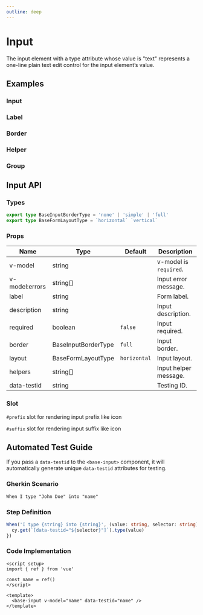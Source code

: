 ```yaml
---
outline: deep
---
```


<script setup lang="ts">
import InputExample from './demo/input/input-example.vue'
import InputLabel from './demo/input/input-label.vue'
import InputBorder from './demo/input/input-border.vue'
import InputHelper from './demo/input/input-helper.vue'
import InputGroup from './demo/input/input-group.vue'
</script>

# Input

The input element with a type attribute whose value is "text" represents a one-line plain text edit control for the input element’s value.

## Examples

### Input

<!--@include: ./demo/input/input-example.md-->

### Label

<!--@include: ./demo/input/input-label.md-->

### Border

<!--@include: ./demo/input/input-border.md-->

### Helper

<!--@include: ./demo/input/input-helper.md-->

### Group

<!--@include: ./demo/input/input-group.md-->

## Input API

### Types

```ts
export type BaseInputBorderType = 'none' | 'simple' | 'full'
export type BaseFormLayoutType = `horizontal` `vertical`
```

### Props

| Name           | Type                | Default      | Description            |
|----------------|---------------------|--------------|------------------------|
| v-model        | string              |              | v-model is `required`. |
| v-model:errors | string[]            |              | Input error message.   |
| label          | string              |              | Form label.            |
| description    | string              |              | Input description.     |
| required       | boolean             | `false`      | Input required.        |
| border         | BaseInputBorderType | `full`       | Input border.          |
| layout         | BaseFormLayoutType  | `horizontal` | Input layout.          |
| helpers        | string[]            |              | Input helper message.  |
| data-testid    | string              |              | Testing ID.            |

### Slot

`#prefix` slot for rendering input prefix like icon

`#suffix` slot for rendering input suffix like icon

## Automated Test Guide

If you pass a `data-testid` to the `<base-input>` component, it will automatically generate unique `data-testid` attributes for testing.

### Gherkin Scenario

```txt
When I type "John Doe" into "name"
```

### Step Definition

```ts
When('I type {string} into {string}', (value: string, selector: string) => {
  cy.get(`[data-testid="${selector}"]`).type(value)
})
```

### Code Implementation

```vue
<script setup>
import { ref } from 'vue'

const name = ref()
</script>

<template>
  <base-input v-model="name" data-testid="name" />
</template>
```
